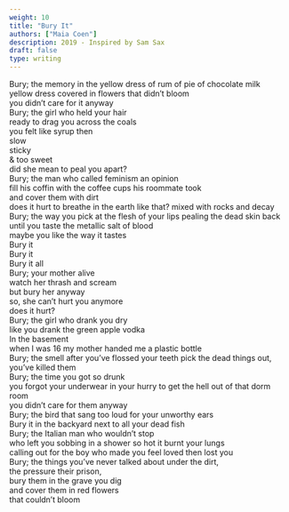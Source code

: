 ```yaml
---
weight: 10
title: "Bury It"
authors: ["Maia Coen"]
description: 2019 - Inspired by Sam Sax
draft: false
type: writing
---
```


Bury; the memory in the yellow dress of rum of pie of chocolate milk  
yellow dress covered in flowers that didn’t bloom  
you didn’t care for it anyway  
Bury; the girl who held your hair  
ready to drag you across the coals  
you felt like syrup then  
slow  
sticky  
& too sweet  
did she mean to peal you apart?  
Bury; the man who called feminism an opinion  
fill his coffin with the coffee cups his roommate took  
and cover them with dirt  
does it hurt to breathe in the earth like that? mixed with rocks and decay  
Bury; the way you pick at the flesh of your lips pealing the dead skin back until you taste the metallic salt of blood  
maybe you like the way it tastes  
Bury it  
Bury it  
Bury it all  
Bury; your mother alive  
watch her thrash and scream  
but bury her anyway  
so, she can’t hurt you anymore  
does it hurt?  
Bury; the girl who drank you dry  
like you drank the green apple vodka  
In the basement  
when I was 16 my mother handed me a plastic bottle  
Bury; the smell after you’ve flossed your teeth pick the dead things out,
you’ve killed them  
Bury; the time you got so drunk  
you forgot your underwear in your hurry to get the hell out of that dorm room  
you didn’t care for them anyway  
Bury; the bird that sang too loud for your unworthy ears  
Bury it in the backyard next to all your dead fish  
Bury; the Italian man who wouldn’t stop  
who left you sobbing in a shower so hot it burnt your lungs  
calling out for the boy who made you feel loved then lost you  
Bury; the things you’ve never talked about under the dirt,  
the pressure their prison,  
bury them in the grave you dig  
and cover them in red flowers  
that couldn’t bloom  